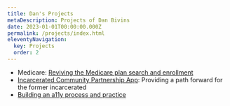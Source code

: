 ```yaml
---
title: Dan's Projects
metaDescription: Projects of Dan Bivins
date: 2023-01-01T00:00:00.000Z
permalink: /projects/index.html
eleventyNavigation:
  key: Projects
  order: 2
---
```


- Medicare: [Reviving the Medicare plan search and enrollment](/projects/mgov/) 
- [Incarcerated Community Partnership App](/projects/partner/):  Providing a path forward for the former incarcerated
- [Building an a11y process and practice](/projects/a11y-process)
